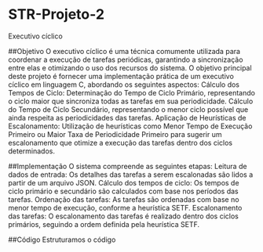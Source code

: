 # STR-Projeto-2
Executivo cíclico

##Objetivo
O executivo cíclico é uma técnica comumente utilizada para coordenar a execução de tarefas periódicas, garantindo a sincronização entre elas e otimizando o uso dos recursos do sistema.
O objetivo principal deste projeto é fornecer uma implementação prática de um executivo cíclico em linguagem C, abordando os seguintes aspectos:
Cálculo dos Tempos de Ciclo:
Determinação do Tempo de Ciclo Primário, representando o ciclo maior que sincroniza todas as tarefas em sua periodicidade.
Cálculo do Tempo de Ciclo Secundário, representando o menor ciclo possível que ainda respeita as periodicidades das tarefas.
Aplicação de Heurísticas de Escalonamento:
Utilização de heurísticas como Menor Tempo de Execução Primeiro ou Maior Taxa de Periodicidade Primeiro para sugerir um escalonamento que otimize a execução das tarefas dentro dos ciclos determinados.

##Implementação
O sistema compreende as seguintes etapas:
Leitura de dados de entrada: Os detalhes das tarefas a serem escalonadas são lidos a partir de um arquivo JSON.
Cálculo dos tempos de ciclo: Os tempos de ciclo primário e secundário são calculados com base nos períodos das tarefas.
Ordenação das tarefas: As tarefas são ordenadas com base no menor tempo de execução, conforme a heurística SETF.
Escalonamento das tarefas: O escalonamento das tarefas é realizado dentro dos ciclos primários, seguindo a ordem definida pela heurística SETF.

##Código
Estruturamos o código
